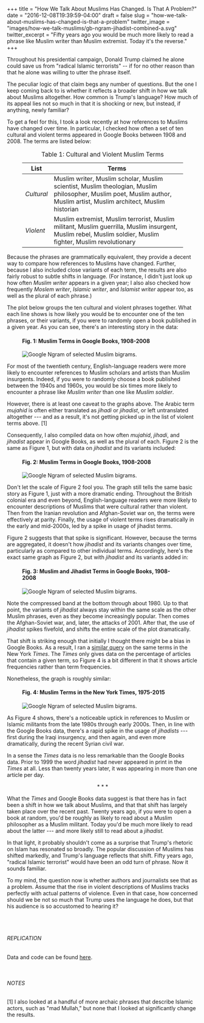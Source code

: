 +++
title = "How We Talk About Muslims Has Changed. Is That A Problem?"
date = "2016-12-08T19:39:59-04:00"
draft = false
slug = "how-we-talk-about-muslims-has-changed-is-that-a-problem"
twitter_image = "images/how-we-talk-muslims/gb-ngram-jihadist-combined-a.svg"
twitter_excerpt = "Fifty years ago you would be much more likely to read a phrase like Muslim writer than Muslim extremist. Today it's the reverse."
+++

Throughout his presidential campaign, Donald Trump claimed he alone could save us from "radical Islamic terrorists" -- if for no other reason than that he alone was willing to utter the phrase itself.

[politifact]: http://www.politifact.com/truth-o-meter/statements/2016/oct/09/donald-trump/trump-clinton-wont-use-term-radical-islamist-terro/

The peculiar logic of that claim begs any number of questions. But the one I keep coming back to is whether it reflects a broader shift in how we talk about Muslims altogether. How common is Trump's language? How much of its appeal lies not so much in that it is shocking or new, but instead, if anything, newly familiar? 

To get a feel for this, I took a look recently at how references to Muslims have changed over time. In particular, I checked how often a set of ten cultural and violent terms appeared in Google Books between 1908 and 2008. The terms are listed below:

<figure>

<table class="casper-table">
<caption>Table 1: Cultural and Violent Muslim Terms</caption>

<thead><tr class=""><th>List</th><th class="">Terms</th></tr></thead><tbody>
 <tr><td><em>Cultural</em></td><td class="">Muslim writer, Muslim scholar, Muslim scientist, Muslim theologian, Muslim philosopher, Muslim poet, Muslim author, Muslim artist, Muslim architect, Muslim historian</td></tr>
 <tr><td><em>Violent</em></td><td class="">Muslim extremist, Muslim terrorist, Muslim militant, Muslim guerrilla, Muslim insurgent, Muslim rebel, Muslim soldier, Muslim fighter, Muslim revolutionary</td></tr>
</tbody></table>

</figure>

Because the phrases are grammatically equivalent, they provide a decent way to compare how references to Muslims have changed. Further, because I also included close variants of each term, the results are also fairly robust to subtle shifts in language. (For instance, I didn't just look up how often *Muslim writer* appears in a given year; I also also checked how frequently *Moslem writer*, *Islamic writer*, and *Islamist writer* appear too, as well as the plural of each phrase.)

The plot below groups the ten cultural and violent phrases together. What each line shows is how likely you would be to encounter one of the ten phrases, or their variants, if you were to randomly open a book published in a given year. As you can see, there's an interesting story in the data:

<figure>
<div class="caption"><h4>Fig. 1: Muslim Terms in Google Books, 1908-2008</h4></div>
<img src="/images/how-we-talk-muslims/gb-ngram-combined-green-blue-no-title.svg" alt="Google Ngram of selected Muslim bigrams." />
</figure>

For most of the twentieth century, English-language readers were more likely to encounter references to Muslim scholars and artists than Muslim insurgents. Indeed, if you were to randomly choose a book published between the 1940s and 1960s, you would be six times more likely to encounter a phrase like *Muslim writer* than one like *Muslim soldier*.

However, there is at least one caveat to the graphs above. The Arabic term *mujahid* is often either translated as *jihadi* or *jihadist*, or left untranslated altogether --- and as a result, it's not getting picked up in the list of violent terms above. \[1\] 

Consequently, I also compiled data on how often *mujahid*, *jihadi*, and *jihadist* appear in Google Books, as well as the plural of each. Figure 2 is the same as Figure 1, but with data on *jihadist* and its variants included: 

<figure>
<div class="caption"><h4>Fig. 2: Muslim Terms in Google Books, 1908-2008</h4></div>
<img src="/images/how-we-talk-muslims/gb-ngram-jihadist-combined-a-no-title.svg" alt="Google Ngram of selected Muslim bigrams." />
</figure>

Don't let the scale of Figure 2 fool you. The graph still tells the same basic story as Figure 1, just with a more dramatic ending. Throughout the British colonial era and even beyond, English-language readers were more likely to encounter descriptions of Muslims that were cultural rather than violent. Then from the Iranian revolution and Afghan-Soviet war on, the terms were effectively at parity. Finally, the usage of violent terms rises dramatically in the early and mid-2000s, led by a spike in usage of jihadist terms. 

Figure 2 suggests that that spike is significant. However, because the terms are aggregated, it doesn't how *jihadist* and its variants changes over time, particularly as compared to other individual terms. Accordingly, here's the exact same graph as Figure 2, but with *jihadist* and its variants added in: 

<figure>
<div class="caption"><h4>Fig. 3: Muslim and Jihadist Terms in Google Books, 1908-2008</h4></div>
<img src="/images/how-we-talk-muslims/gb-ngram-mixed7-color3-a-no-title.svg" alt="Google Ngram of selected Muslim bigrams." />
</figure>

Note the compressed band at the bottom through about 1980. Up to that point, the variants of *jihadist* always stay within the same scale as the other Muslim phrases, even as they become increasingly popular. Then comes the Afghan-Soviet war, and, later, the attacks of 2001. After that, the use of *jihadist* spikes fivefold, and shifts the entire scale of the plot dramatically. 

That shift is striking enough that initially I thought there might be a bias in Google Books. As a result, I ran a [similar query][nyt lab] on the same terms in the New York *Times*. The *Times* only gives data on the percentage of articles that contain a given term, so Figure 4 is a bit different in that it shows article frequencies rather than term frequencies. 

[nyt lab]: http://chronicle.nytlabs.com/?keyword=jihadists

Nonetheless, the graph is roughly similar:

<figure>
<div class="caption"><h4>Fig. 4: Muslim Terms in the New York Times, 1975-2015</h4></div>
<img src="/images/how-we-talk-muslims/nyt-jihadist8-5color-c-no-title.svg" alt="Google Ngram of selected Muslim bigrams." />
</figure>

As Figure 4 shows, there's a noticeable uptick in references to Muslim or Islamic militants from the late 1980s through early 2000s. Then, in line with the Google Books data, there's a rapid spike in the usage of *jihadists* --- first during the Iraqi insurgency, and then again, and even more dramatically, during the recent Syrian civil war.

In a sense the *Times* data is no less remarkable than the Google Books data. Prior to 1999 the word *jihadist* had never appeared in print in the *Times* at all. Less than twenty years later, it was appearing in more than one article per day.

<p style="text-align:center;">* * *</p>

What the *Times* and Google Books data suggest is that there has in fact been a shift in how we talk about Muslims, and that that shift has largely taken place over the recent past. Twenty years ago, if you were to open a book at random, you'd be roughly as likely to read about a Muslim philosopher as a Muslim militant. Today you'd be much more likely to read about the latter --- and more likely still to read about a *jihadist.*

In that light, it probably shouldn't come as a surprise that Trump's rhetoric on Islam has resonated so broadly. The popular discussion of Muslims has shifted markedly, and Trump's language reflects that shift. Fifty years ago, "radical Islamic terrorist" would have been an odd turn of phrase. Now it sounds familiar.

To my mind, the question now is whether authors and journalists see that as a problem. Assume that the rise in violent descriptions of Muslims tracks perfectly with actual patterns of violence. Even in that case, how concerned should we be not so much that Trump uses the language he does, but that his audience is so accustomed to hearing it?


<br />
<br />

<h6>REPLICATION</h6>

Data and code can be found [here][github]. 

[github]: https://github.com/chrismeserole.com/how-we-talk-about-muslims/

<br />

<h6>NOTES</h6>

[1] I also looked at a handful of more archaic phrases that describe Islamic actors, such as "mad Mullah," but none that I looked at significantly change the results.


